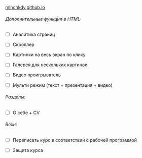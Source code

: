 [mlnchkdv.github.io](https://mlnchkdv.github.io/)



###### Дополнительные функции в HTML:

- [ ] Аналитика страниц
- [ ] Скроллер
- [ ] Картинки на весь экран по клику
- [ ] Галерея для нескольких картинок
- [ ] Видео проигрыватель
- [ ] Мульти режим (текст + презентация + видео)



###### Разделы:

- [ ] О себе + CV



###### Вехи:

- [ ] Переписать курс в соответствии с рабочей программой

- [ ] Защита курса

